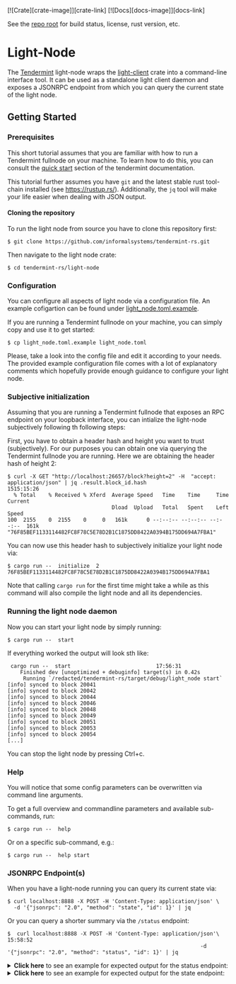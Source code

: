 [![Crate][crate-image]][crate-link]
[![Docs][docs-image]][docs-link]

See the [repo root](/) for build status, license, rust version, etc.

# Light-Node

The [Tendermint] light-node wraps the [light-client] crate into a command-line interface tool. 
It can be used as a standalone light client daemon and exposes a JSONRPC endpoint 
from which you can query the current state of the light node. 

## Getting Started

### Prerequisites

This short tutorial assumes that you are familiar with how to run a Tendermint fullnode on your machine. To learn how to do this, you can consult the [quick start] section of the tendermint documentation.

This tutorial further assumes you have `git` and the latest stable rust tool-chain installed (see https://rustup.rs/).
Additionally, the `jq` tool will make your life easier when dealing with JSON output.

#### Cloning the repository

To run the light node from source you have to clone this repository first:
```
$ git clone https://github.com/informalsystems/tendermint-rs.git
```

Then navigate to the light node crate:
```
$ cd tendermint-rs/light-node
```

### Configuration

You can configure all aspects of light node via a configuration file. 
An example cofigartion can be found under [light_node.toml.example](light_node.toml.example). 

If you are running a Tendermint fullnode on your machine, you can simply copy and use it to get started:
```
$ cp light_node.toml.example light_node.toml
``` 
Please, take a look into the config file and edit it according to your needs.
The provided example configuration file comes with a lot of explanatory comments
which hopefully provide enough guidance to configure your light node.

### Subjective initialization
Assuming that you are running a Tendermint fullnode that exposes an RPC endpoint on your loopback interface, you can intialize the light-node subjectively following th following steps:

First, you have to obtain a header hash and height you want to trust (subjectively). For our purposes you can obtain one via querying the Tendermint fullnode you are running. 
Here we are obtaining the header hash of height 2: 
```
$ curl -X GET "http://localhost:26657/block?height=2" -H  "accept: application/json" | jq .result.block_id.hash                                              1515:15:26
  % Total    % Received % Xferd  Average Speed   Time    Time     Time  Current
                                 Dload  Upload   Total   Spent    Left  Speed
100  2155    0  2155    0     0   161k      0 --:--:-- --:--:-- --:--:--  161k
"76F85BEF1133114482FC8F78C5E78D2B1C1875DD8422A0394B175DD694A7FBA1"
```

You can now use this header hash to subjectively initialize your light node via:
```
$ cargo run --  initialize  2 76F85BEF1133114482FC8F78C5E78D2B1C1875DD8422A0394B175DD694A7FBA1
```

Note that calling `cargo run` for the first time might take a while as this command will also compile the light node and all its dependencies.

### Running the light node daemon

Now you can start your light node by simply running:
```
$ cargo run --  start                             
```

If everything worked the output will look sth like:
```
 cargo run --  start                           17:56:31
    Finished dev [unoptimized + debuginfo] target(s) in 0.42s
     Running `/redacted/tendermint-rs/target/debug/light_node start`
[info] synced to block 20041
[info] synced to block 20042
[info] synced to block 20044
[info] synced to block 20046
[info] synced to block 20048
[info] synced to block 20049
[info] synced to block 20051
[info] synced to block 20053
[info] synced to block 20054
[...]
```

You can stop the light node by pressing Ctrl+c.

### Help

You will notice that some config parameters can be overwritten via command line arguments. 

To get a full overview and commandline parameters and available sub-commands, run:

```
$ cargo run --  help
```
Or on a specific sub-command, e.g.:
 ```shell script
$ cargo run --  help start
 ```

### JSONRPC Endpoint(s)

When you have a light-node running you can query its current state via:
```
$ curl localhost:8888 -X POST -H 'Content-Type: application/json' \
  -d '{"jsonrpc": "2.0", "method": "state", "id": 1}' | jq
```

Or you can query a shorter summary via the `/status` endpoint:
```
$  curl localhost:8888 -X POST -H 'Content-Type: application/json'\                                                                        15:58:52
                                                             -d '{"jsonrpc": "2.0", "method": "status", "id": 1}' | jq

```

<details>
  <summary><b>Click here</b> to see an example for expected output for the status endpoint:</summary>

```
$ curl localhost:8888 -X POST -H 'Content-Type: application/json' \
  -d '{"jsonrpc": "2.0", "method": "status", "id": 1}' | jq
  % Total    % Received % Xferd  Average Speed   Time    Time     Time  Current
                                 Dload  Upload   Total   Spent    Left  Speed
100   364  100   317  100    47   1843    273 --:--:-- --:--:-- --:--:--  2104
```
```json
{
  "jsonrpc": "2.0",
  "result": {
    "block_hash": "ED745723430944215F65ED78AD7DF9ED0AA8A2A3B465BF421E0BAF66AA55AA08",
    "connected_nodes": [
      "BADFADAD0BEFEEDC0C0ADEADBEEFC0FFEEFACADE",
      "CEFEEDBADFADAD0C0CEEFACADE0ADEADBEEFC0FF"
    ],
    "height": 3850,
    "valset_hash": "74F2AC2B6622504D08DD2509E28CE731985CFE4D133C9DB0CB85763EDCA95AA3"
  },
  "id": 1
}
```
</details>

<details>
  <summary><b>Click here</b> to see an example for expected output for the state endpoint:</summary>

Command:  
  ```
$ curl localhost:8888 -X POST -H 'Content-Type: application/json' \
  -d '{"jsonrpc": "2.0", "method": "state", "id": 1}' | jq 
  % Total    % Received % Xferd  Average Speed   Time    Time     Time  Current
                                 Dload  Upload   Total   Spent    Left  Speed
100  1902  100  1856  100    46   164k   4181 --:--:-- --:--:-- --:--:--  168k
```
Example output:
```json
{
  "jsonrpc": "2.0",
  "result": {
    "next_validator_set": {
      "validators": [
        {
          "address": "AD358F20C8CE80889E0F0248FDDC454595D632AE",
          "proposer_priority": "0",
          "pub_key": {
            "type": "tendermint/PubKeyEd25519",
            "value": "uo9rbgR5J0kuED0C529bTa6mcHZ4uXDjJRdg1k8proY="
          },
          "voting_power": "10"
        }
      ]
    },
    "provider": "BADFADAD0BEFEEDC0C0ADEADBEEFC0FFEEFACADE",
    "signed_header": {
      "commit": {
        "block_id": {
          "hash": "76F85BEF1133114482FC8F78C5E78D2B1C1875DD8422A0394B175DD694A7FBA1",
          "parts": {
            "hash": "568F279E3F59FBE3CABEACE7A3C028C15CA6A902F9D77DDEBA3BFCB9514E2881",
            "total": "1"
          }
        },
        "height": "2",
        "round": "0",
        "signatures": [
          {
            "block_id_flag": 2,
            "signature": "sN3e6bzKLeIFNRptQ4SytBDLZJA53e92D6FWTll5Lq8Wdg4fVzxya6qx3SHFU82ukuj8jKmBMkwTTJsb8xThCQ==",
            "timestamp": "2020-07-10T12:39:06.977628900Z",
            "validator_address": "AD358F20C8CE80889E0F0248FDDC454595D632AE"
          }
        ]
      },
      "header": {
        "app_hash": "0000000000000000",
        "chain_id": "dockerchain",
        "consensus_hash": "048091BC7DDC283F77BFBF91D73C44DA58C3DF8A9CBC867405D8B7F3DAADA22F",
        "data_hash": null,
        "evidence_hash": null,
        "height": "2",
        "last_block_id": {
          "hash": "F008EACA817CF6A3918CF7A6FD44F1F2464BB24D25A7EDB45A03E8783E9AB438",
          "parts": {
            "hash": "BF5130E879A02AC4BB83E392732ED4A37BE2F01304A615467EE7960858774E57",
            "total": "1"
          }
        },
        "last_commit_hash": "474496740A2EAA967EED02B239DA302BAF696AE36AEA78F7FEFCE4A77CCA5B33",
        "last_results_hash": null,
        "next_validators_hash": "74F2AC2B6622504D08DD2509E28CE731985CFE4D133C9DB0CB85763EDCA95AA3",
        "proposer_address": "AD358F20C8CE80889E0F0248FDDC454595D632AE",
        "time": "2020-07-10T12:39:05.977628900Z",
        "validators_hash": "74F2AC2B6622504D08DD2509E28CE731985CFE4D133C9DB0CB85763EDCA95AA3",
        "version": {
          "app": "1",
          "block": "10"
        }
      }
    },
    "validator_set": {
      "validators": [
        {
          "address": "AD358F20C8CE80889E0F0248FDDC454595D632AE",
          "proposer_priority": "0",
          "pub_key": {
            "type": "tendermint/PubKeyEd25519",
            "value": "uo9rbgR5J0kuED0C529bTa6mcHZ4uXDjJRdg1k8proY="
          },
          "voting_power": "10"
        }
      ]
    }
  },
  "id": 1
}

```

</details>


[quick start]: https://github.com/tendermint/tendermint/blob/master/docs/introduction/quick-start.md
[Tendermint]: https://github.com/tendermint/tendermint
[light-client]: https://github.com/informalsystems/tendermint-rs/tree/master/light-client
